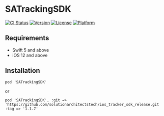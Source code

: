 # SATrackingSDK

[![CI Status](https://img.shields.io/travis/fmaxx/SATrackingSDK.svg?style=flat)](https://travis-ci.org/fmaxx/SATrackingSDK)
[![Version](https://img.shields.io/cocoapods/v/SATrackingSDK.svg?style=flat)](https://cocoapods.org/pods/SATrackingSDK)
[![License](https://img.shields.io/cocoapods/l/SATrackingSDK.svg?style=flat)](https://cocoapods.org/pods/SATrackingSDK)
[![Platform](https://img.shields.io/cocoapods/p/SATrackingSDK.svg?style=flat)](https://cocoapods.org/pods/SATrackingSDK)

## Requirements

- Swift 5 and above
- iOS 12 and above

## Installation

```
pod 'SATrackingSDK'
```

or

```
pod 'SATrackingSDK', :git => 'https://github.com/solutionarchitectstech/ios_tracker_sdk_release.git', :tag => '1.1.7'
```